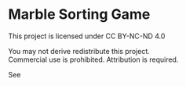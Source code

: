 # Marble Sorting Game

This project is licensed under CC BY-NC-ND 4.0

You may not derive redistribute this project.\
Commercial use is prohibited. Attribution is required. 

See [](https://creativecommons.org/licenses/by-nc-nd/4.0/)
